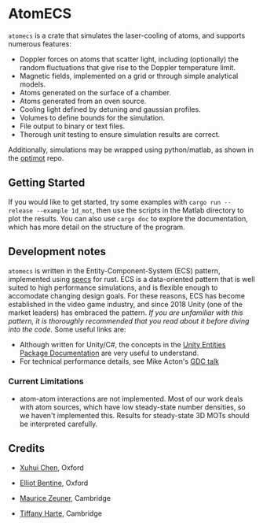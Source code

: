 # AtomECS

`atomecs` is a crate that simulates the laser-cooling of atoms, and supports numerous features:
* Doppler forces on atoms that scatter light, including (optionally) the random fluctuations that give rise to the Doppler temperature limit.
* Magnetic fields, implemented on a grid or through simple analytical models.
* Atoms generated on the surface of a chamber.
* Atoms generated from an oven source.
* Cooling light defined by detuning and gaussian profiles.
* Volumes to define bounds for the simulation.
* File output to binary or text files.
* Thorough unit testing to ensure simulation results are correct.

Additionally, simulations may be wrapped using python/matlab, as shown in the [optimot](https://bitbucket.org/footgroup/optimot) repo.

## Getting Started

If you would like to get started, try some examples with `cargo run --release --example 1d_mot`, then use the scripts in the Matlab directory to plot the results.
You can also use `cargo doc` to explore the documentation, which has more detail on the structure of the program.

## Development notes

`atomecs` is written in the Entity-Component-System (ECS) pattern, implemented using [specs](https://github.com/slide-rs/specs) for rust.
ECS is a data-oriented pattern that is well suited to high performance simulations, and is flexible enough to accomodate changing design goals.
For these reasons, ECS has become established in the video game industry, and since 2018 Unity (one of the market leaders) has embraced the pattern.
_If you are unfamiliar with this pattern, it is thoroughly recommended that you read about it before diving into the code._
Some useful links are:
* Although written for Unity/C#, the concepts in the [Unity Entities Package Documentation](https://docs.unity3d.com/Packages/com.unity.entities@0.14/manual/ecs_core.html) are very useful to understand.
* For technical performance details, see Mike Acton's [GDC talk](https://www.youtube.com/watch?v=p65Yt20pw0g)

### Current Limitations

* atom-atom interactions are not implemented. Most of our work deals with atom sources, which have low steady-state number densities, so we haven't implemented this. Results for steady-state 3D MOTs should be interpreted carefully.

## Credits

* [Xuhui Chen](https://github.com/Pi-sun), Oxford

* [Elliot Bentine](https://github.com/ElliotB256), Oxford

* [Maurice Zeuner](https://github.com/MauriceZeuner), Cambridge

* [Tiffany Harte](https://github.com/tiffanyharte), Cambridge
